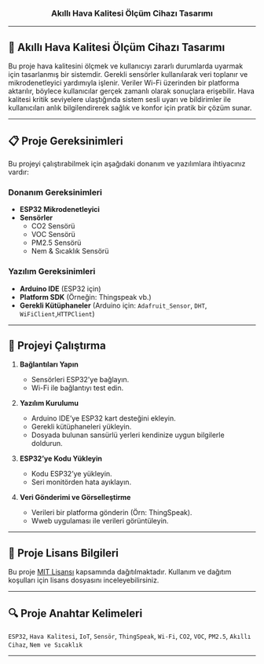 <p align="center"><h3 align="center">Akıllı Hava Kalitesi Ölçüm Cihazı Tasarımı</h3></p>

---

## 📌 Akıllı Hava Kalitesi Ölçüm Cihazı Tasarımı
Bu proje hava kalitesini ölçmek ve kullanıcıyı zararlı durumlarda uyarmak
için tasarlanmış bir sistemdir. Gerekli sensörler kullanılarak veri toplanır
ve mikrodenetleyici yardımıyla işlenir. Veriler Wi-Fi üzerinden bir platforma aktarılır, böylece kullanıcılar gerçek zamanlı olarak sonuçlara
erişebilir. Hava kalitesi kritik seviyelere ulaştığında sistem sesli uyarı ve bildirimler ile kullanıcıları anlık bilgilendirerek sağlık ve konfor için pratik bir çözüm sunar.

---

## 📋 Proje Gereksinimleri  
Bu projeyi çalıştırabilmek için aşağıdaki donanım ve yazılımlara ihtiyacınız vardır:  

### Donanım Gereksinimleri  
- **ESP32 Mikrodenetleyici**  
- **Sensörler**  
  - CO2 Sensörü
  - VOC Sensörü   
  - PM2.5 Sensörü  
  - Nem & Sıcaklık Sensörü 

### Yazılım Gereksinimleri  
- **Arduino IDE** (ESP32 için)  
- **Platform SDK** (Örneğin: Thingspeak vb.)  
- **Gerekli Kütüphaneler** (Arduino için: `Adafruit_Sensor`, `DHT`, `WiFiClient`,`HTTPClient`)  

---

## 🚀 Projeyi Çalıştırma  
1. **Bağlantıları Yapın**  
   - Sensörleri ESP32'ye bağlayın.  
   - Wi-Fi ile bağlantıyı test edin.  

2. **Yazılım Kurulumu**  
   - Arduino IDE’ye ESP32 kart desteğini ekleyin.  
   - Gerekli kütüphaneleri yükleyin.  
   - Dosyada bulunan sansürlü yerleri kendinize uygun bilgilerle doldurun.  

3. **ESP32’ye Kodu Yükleyin**  
   - Kodu ESP32’ye yükleyin.  
   - Seri monitörden hata ayıklayın.  

4. **Veri Gönderimi ve Görselleştirme**  
   - Verileri bir platforma gönderin (Örn: ThingSpeak).  
   - Wweb uygulaması ile verileri görüntüleyin.  

---

## 📜 Proje Lisans Bilgileri  
Bu proje [MIT Lisansı](LICENSE) kapsamında dağıtılmaktadır. Kullanım ve dağıtım koşulları için lisans dosyasını inceleyebilirsiniz.  

---

## 🔍 Proje Anahtar Kelimeleri  
`ESP32`, `Hava Kalitesi`, `IoT`, `Sensör`, `ThingSpeak`, `Wi-Fi`, `CO2`, `VOC`, `PM2.5`, `Akıllı Cihaz`, `Nem ve Sıcaklık`  

---
